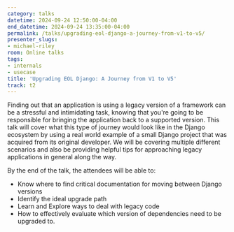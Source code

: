```yaml
---
category: talks
datetime: 2024-09-24 12:50:00-04:00
end_datetime: 2024-09-24 13:35:00-04:00
permalink: /talks/upgrading-eol-django-a-journey-from-v1-to-v5/
presenter_slugs:
- michael-riley
room: Online talks
tags:
- internals
- usecase
title: 'Upgrading EOL Django: A Journey from V1 to V5'
track: t2
---
```


Finding out that an application is using a legacy version of a framework can be a stressful and intimidating task, knowing that you're going to be responsible for bringing the application back to a supported version.  This talk will cover what this type of journey would look like in the Django ecosystem by using a real world example of a small Django project that was acquired from its original developer. We will be covering multiple different scenarios and also be providing helpful tips for approaching legacy applications in general along the way.  

By the end of the talk, the attendees will be able to:
- Know where to find critical documentation for moving between Django versions
- Identify the ideal upgrade path
- Learn and Explore ways to deal with legacy code
- How to effectively evaluate which version of dependencies need to be upgraded to.